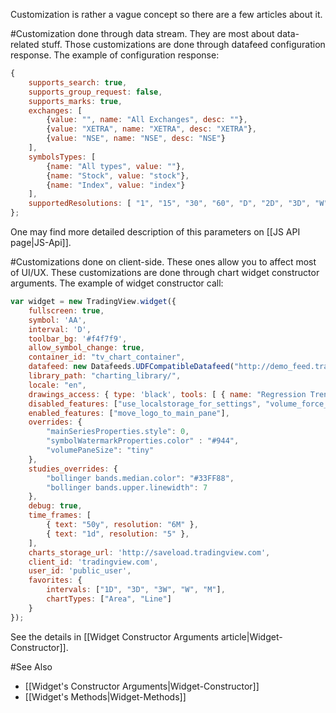 Customization is rather a vague concept so there are a few articles about it.

#Customization done through data stream.
They are most about data-related stuff. Those customizations are done through datafeed configuration response. The example of configuration response:

```javascript
{
	supports_search: true,
	supports_group_request: false,
	supports_marks: true,
	exchanges: [
		{value: "", name: "All Exchanges", desc: ""},
		{value: "XETRA", name: "XETRA", desc: "XETRA"},
		{value: "NSE", name: "NSE", desc: "NSE"}
	],
	symbolsTypes: [
		{name: "All types", value: ""},
		{name: "Stock", value: "stock"},
		{name: "Index", value: "index"}
	],
	supportedResolutions: [ "1", "15", "30", "60", "D", "2D", "3D", "W", "3W", "M", '6M' ]
};
```

One may find more detailed description of this parameters on [[JS API page|JS-Api]].

#Customizations done on client-side. 
These ones allow you to affect most of UI/UX. These customizations are done through chart widget constructor arguments. The example of widget constructor call: 

```javascript
var widget = new TradingView.widget({
	fullscreen: true,
	symbol: 'AA',
	interval: 'D',
	toolbar_bg: '#f4f7f9',
	allow_symbol_change: true,
	container_id: "tv_chart_container",
	datafeed: new Datafeeds.UDFCompatibleDatafeed("http://demo_feed.tradingview.com"),
	library_path: "charting_library/",
	locale: "en",
	drawings_access: { type: 'black', tools: [ { name: "Regression Trend" } ] },
	disabled_features: ["use_localstorage_for_settings", "volume_force_overlay"],
	enabled_features: ["move_logo_to_main_pane"],
	overrides: {
		"mainSeriesProperties.style": 0,
		"symbolWatermarkProperties.color" : "#944",
		"volumePaneSize": "tiny"
	},
	studies_overrides: {
		"bollinger bands.median.color": "#33FF88",
		"bollinger bands.upper.linewidth": 7
	},
	debug: true,
	time_frames: [
		{ text: "50y", resolution: "6M" },
		{ text: "1d", resolution: "5" },
	],
	charts_storage_url: 'http://saveload.tradingview.com',
	client_id: 'tradingview.com',
	user_id: 'public_user',
	favorites: {
		intervals: ["1D", "3D", "3W", "W", "M"],
		chartTypes: ["Area", "Line"]
	}
});
```

See the details in [[Widget Constructor Arguments article|Widget-Constructor]].

#See Also
* [[Widget's Constructor Arguments|Widget-Constructor]]
* [[Widget's Methods|Widget-Methods]]